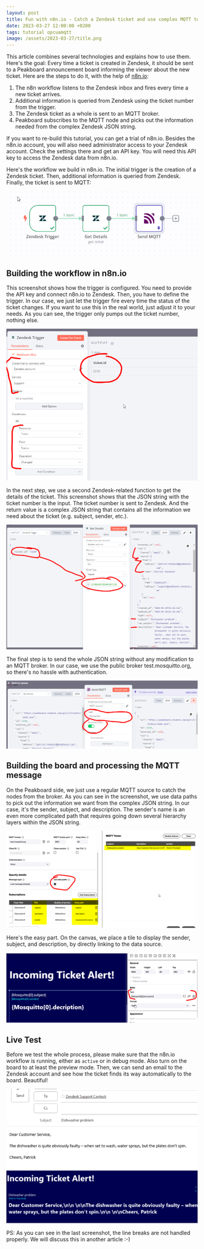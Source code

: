 ```yaml
---
layout: post
title: Fun with n8n.io - Catch a Zendesk ticket and use complex MQTT to process it in Peakboard
date: 2023-03-27 12:00:00 +0200
tags: tutorial opcuamqtt
image: /assets/2023-03-27/title.png
---
```

This article combines several technologies and explains how to use them. Here's the goal: Every time a ticket is created in Zendesk, it should be sent to a Peakboard announcement board informing the viewer about the new ticket. Here are the steps to do it, with the help of [n8n.io](http://8n8.io):

1. The n8n workflow listens to the Zendesk inbox and fires every time a new ticket arrives.
2. Additional information is queried from Zendesk using the ticket number from the trigger.
3. The Zendesk ticket as a whole is sent to an MQTT broker.
4. Peakboard subscribes to the MQTT node and picks out the information needed from the complex Zendesk JSON string.

If you want to re-build this tutorial, you can get a trial of n8n.io. Besides the n8n.io account, you will also need administrator access to your Zendesk account. Check the settings there and get an API key. You will need this API key to access the Zendesk data from n8n.io.

Here's the workflow we build in n8n.io. The initial trigger is the creation of a Zendesk ticket. Then, additional information is queried from Zendesk. Finally, the ticket is sent to MQTT:

![image](/assets/2023-03-27/010.png)

## Building the workflow in n8n.io

This screenshot shows how the trigger is configured. You need to provide the API key and connect n8n.io to Zendesk. Then, you have to define the trigger. In our case, we just let the trigger fire every time the status of the ticket changes. If you want to use this in the real world, just adjust it to your needs. As you can see, the trigger only pumps out the ticket number, nothing else.

![image](/assets/2023-03-27/030.png)

In the next step, we use a second Zendesk-related function to get the details of the ticket. This screenshot shows that the JSON string with the ticket number is the input. The ticket number is sent to Zendesk. And the return value is a complex JSON string that contains all the information we need about the ticket (e.g. subject, sender, etc.).

![image](/assets/2023-03-27/035.png)

The final step is to send the whole JSON string without any modification to an MQTT broker. In our case, we use the public broker test.mosquitto.org, so there's no hassle with authentication.

![image](/assets/2023-03-27/040.png)

## Building the board and processing the MQTT message

On the Peakboard side, we just use a regular MQTT source to catch the nodes from the broker. As you can see in the screenshot, we use data paths to pick out the information we want from the complex JSON string. In our case, it's the sender, subject, and description. The sender's name is an even more complicated path that requires going down several hierarchy layers within the JSON string.

![image](/assets/2023-03-27/050.png)

Here's the easy part. On the canvas, we place a tile to display the sender, subject, and description, by directly linking to the data source.

![image](/assets/2023-03-27/060.png)

## Live Test

Before we test the whole process, please make sure that the n8n.io workflow is running, either as `active` or in debug mode. Also turn on the board to at least the preview mode. Then, we can send an email to the Zendesk account and see how the ticket finds its way automatically to the board. Beautiful!

![image](/assets/2023-03-27/100.png)
![image](/assets/2023-03-27/110.png)

PS: As you can see in the last screenshot, the line breaks are not handled properly. We will discuss this in another article :-)

